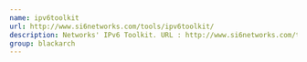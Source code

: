 ```yaml
---
name: ipv6toolkit
url: http://www.si6networks.com/tools/ipv6toolkit/
description: Networks' IPv6 Toolkit. URL : http://www.si6networks.com/tools/ipv6toolkit/ Groups : blackarch blackarch-scanner blackarch-recon blackarch-networking
group: blackarch
---
```


